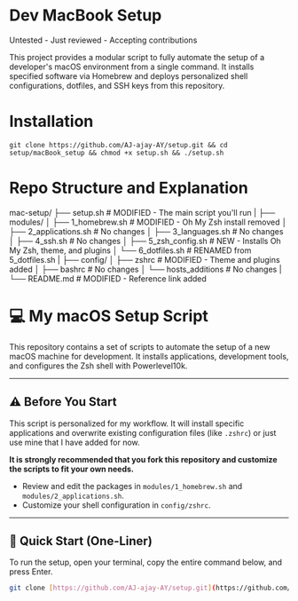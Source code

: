 
# Dev MacBook Setup
Untested - Just reviewed - Accepting contributions

This project provides a modular script to fully automate the setup of a developer's macOS environment from a single command. It installs specified software via Homebrew and deploys personalized shell configurations, dotfiles, and SSH keys from this repository.


# Installation

```shell
git clone https://github.com/AJ-ajay-AY/setup.git && cd setup/macBook_setup && chmod +x setup.sh && ./setup.sh
```



# Repo Structure and Explanation

mac-setup/
├── setup.sh                 # MODIFIED - The main script you'll run
|
├── modules/
│   ├── 1_homebrew.sh        # MODIFIED - Oh My Zsh install removed
│   ├── 2_applications.sh    # No changes
│   ├── 3_languages.sh       # No changes
│   ├── 4_ssh.sh             # No changes
│   ├── 5_zsh_config.sh      # NEW - Installs Oh My Zsh, theme, and plugins
│   └── 6_dotfiles.sh        # RENAMED from 5_dotfiles.sh
|
├── config/
│   ├── zshrc                # MODIFIED - Theme and plugins added
│   ├── bashrc               # No changes
│   └── hosts_additions      # No changes
|
└── README.md                # MODIFIED - Reference link added


# 💻 My macOS Setup Script

This repository contains a set of scripts to automate the setup of a new macOS machine for development. It installs applications, development tools, and configures the Zsh shell with Powerlevel10k.

---

## ⚠️ Before You Start

This script is personalized for my workflow. It will install specific applications and overwrite existing configuration files (like `.zshrc`) or just use mine that I have added for now.

**It is strongly recommended that you fork this repository and customize the scripts to fit your own needs.**

* Review and edit the packages in `modules/1_homebrew.sh` and `modules/2_applications.sh`.
* Customize your shell configuration in `config/zshrc`.

---

## 🚀 Quick Start (One-Liner)

To run the setup, open your terminal, copy the entire command below, and press Enter.

```bash
git clone [https://github.com/AJ-ajay-AY/setup.git](https://github.com/AJ-ajay-AY/setup.git) && cd setup/macBook_setup && chmod +x setup.sh && ./setup.sh
